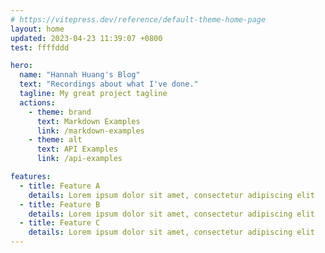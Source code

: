 ```yaml
---
# https://vitepress.dev/reference/default-theme-home-page
layout: home
updated: 2023-04-23 11:39:07 +0800
test: ffffddd

hero:
  name: "Hannah Huang's Blog"
  text: "Recordings about what I've done."
  tagline: My great project tagline
  actions:
    - theme: brand
      text: Markdown Examples
      link: /markdown-examples
    - theme: alt
      text: API Examples
      link: /api-examples

features:
  - title: Feature A
    details: Lorem ipsum dolor sit amet, consectetur adipiscing elit
  - title: Feature B
    details: Lorem ipsum dolor sit amet, consectetur adipiscing elit
  - title: Feature C
    details: Lorem ipsum dolor sit amet, consectetur adipiscing elit
---
```

